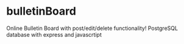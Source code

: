 # bulletinBoard
Online Bulletin Board with post/edit/delete functionality! PostgreSQL database with express and javascrtipt
